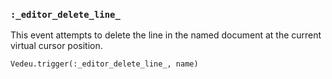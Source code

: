 ### `:_editor_delete_line_`

This event attempts to delete the line in the named document
at the current virtual cursor position.

    Vedeu.trigger(:_editor_delete_line_, name)
